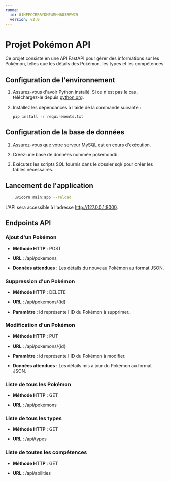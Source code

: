 ```yaml
---
runme:
  id: 01HFFCCRRRYDME4MHH683BPWC9
  version: v2.0
---
```


# Projet Pokémon API

Ce projet consiste en une API FastAPI pour gérer des informations sur les Pokémon, telles que les détails des Pokémon, les types et les compétences.

## Configuration de l'environnement

1. Assurez-vous d'avoir Python installé. Si ce n'est pas le cas, téléchargez-le depuis [python.org](https://www.python.org/).

2. Installez les dépendances à l'aide de la commande suivante :
   ```bash
   pip install -r requirements.txt

## Configuration de la base de données
1. Assurez-vous que votre serveur MySQL est en cours d'exécution.

2. Créez une base de données nommée pokemondb.

3. Exécutez les scripts SQL fournis dans le dossier sql/ pour créer les tables nécessaires.

## Lancement de l'application
```bash
    uvicorn main:app --reload
```
L'API sera accessible à l'adresse http://127.0.0.1:8000.

## Endpoints API
### Ajout d'un Pokémon
- **Méthode HTTP** : POST

- **URL** : /api/pokemons

- **Données attendues** : Les détails du nouveau Pokémon au format JSON.


### Suppression d'un Pokémon
- **Méthode HTTP** : DELETE

- **URL** : /api/pokemons/{id}

- **Paramètre** : id représente l'ID du Pokémon à supprimer..


### Modification d'un Pokémon
- **Méthode HTTP** : PUT

- **URL** : /api/pokemons/{id}

- **Paramètre** : id représente l'ID du Pokémon à modifier.

- **Données attendues** : Les détails mis à jour du Pokémon au format JSON.


### Liste de tous les Pokémon
- **Méthode HTTP** : GET

- **URL** : /api/pokemons


### Liste de tous les types
- **Méthode HTTP** : GET

- **URL** : /api/types


### Liste de toutes les compétences
- **Méthode HTTP** : GET

- **URL** : /api/abilities